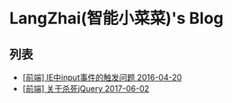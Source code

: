 # LangZhai(智能小菜菜)'s Blog

## 列表

* [[前端] IE中input事件的触发问题 2016-04-20](article/the-input-event-trigger-problem-in-ie.html)
* [[前端] 关于杀死jQuery 2017-06-02](article/about-kill-jquery.html)